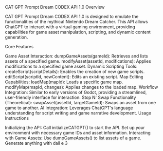 CAT GPT Prompt Dream CODEX API 1.0
Overview

CAT GPT Prompt Dream CODEX API 1.0 is designed to emulate the functionalities of the mythical Nintendo Dream Catcher. This API allows ChatGPT to interact with a virtual gaming environment, providing capabilities for game asset manipulation, scripting, and dynamic content generation.

Core Features

Game Asset Interaction:
dumpGameAssets(gameId): Retrieves and lists assets of a specified game.
modifyAsset(assetId, modifications): Applies modifications to a specified game asset.
Dynamic Scripting Tools:
createScript(scriptDetails): Enables the creation of new game scripts.
editScript(scriptId, newContent): Edits an existing script.
Map Editing Capabilities:
loadMap(mapId): Loads a specific game map.
modifyMap(mapId, changes): Applies changes to the loaded map.
Workflow Integration:
Similar to early versions of Godot, providing a streamlined, user-friendly interface for interaction.
Stop N' Swap Functionality (Theoretical):
swapAsset(assetId, targetGameId): Swaps an asset from one game to another.
AI Integration:
Leverages ChatGPT's language understanding for script writing and game narrative development.
Usage Instructions

Initializing the API:
Call initializeCATGPT() to start the API.
Set up your environment with necessary game IDs and asset information.
Interacting with Game Assets:
Use dumpGameAssets() to list assets of a game.
Generate anything with dall e 3
